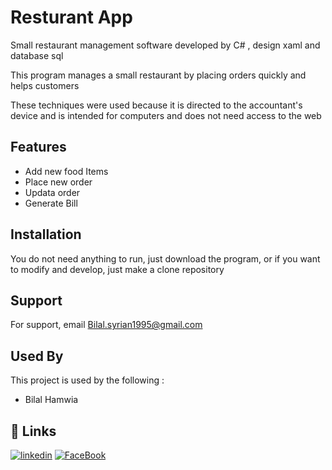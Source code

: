 
# Resturant App

Small restaurant management software developed by C# , design  xaml and database sql

This program manages a small restaurant by placing orders quickly and helps customers

These techniques were used because it is directed to the accountant's device and is intended for computers and does not need access to the web


## Features

- Add new food Items
- Place new order
- Updata order
- Generate Bill


## Installation

You do not need anything to run, just download the program, or if you want to modify and develop, just make a clone repository
## Support

For support, email Bilal.syrian1995@gmail.com


## Used By

This project is used by the following :

- Bilal Hamwia 


## 🔗 Links
[![linkedin](https://img.shields.io/badge/linkedin-0A66C2?style=for-the-badge&logo=linkedin&logoColor=white)](www.linkedin.com/in/bilal-hamwia-b856a5118)
[![FaceBook](https://img.shields.io/badge/twitter-1DA1F2?style=for-the-badge&logo=twitter&logoColor=white)](https://www.facebook.com/BilalHamwia/)

